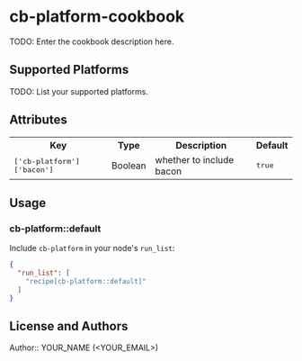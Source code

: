 # cb-platform-cookbook

TODO: Enter the cookbook description here.

## Supported Platforms

TODO: List your supported platforms.

## Attributes

<table>
  <tr>
    <th>Key</th>
    <th>Type</th>
    <th>Description</th>
    <th>Default</th>
  </tr>
  <tr>
    <td><tt>['cb-platform']['bacon']</tt></td>
    <td>Boolean</td>
    <td>whether to include bacon</td>
    <td><tt>true</tt></td>
  </tr>
</table>

## Usage

### cb-platform::default

Include `cb-platform` in your node's `run_list`:

```json
{
  "run_list": [
    "recipe[cb-platform::default]"
  ]
}
```

## License and Authors

Author:: YOUR_NAME (<YOUR_EMAIL>)
